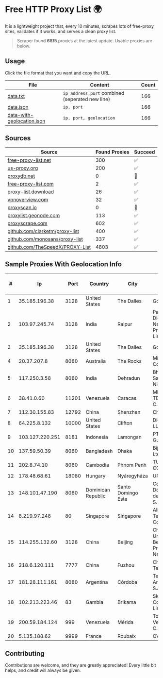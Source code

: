 
# Free HTTP Proxy List 🌍

It is a lightweight project that, every 10 minutes, scrapes lots of free-proxy sites, validates if it works, and serves a clean proxy list.


> Scraper found **6815** proxies at the latest update. Usable proxies are below.

## Usage

Click the file format that you want and copy the URL.


|File|Content|Count|
|----|-------|-----|
|[data.txt](https://raw.githubusercontent.com/themiralay/Proxy-List-World/master/data.txt)|`ip_address:port` combined (seperated new line)|166|
|[data.json](https://raw.githubusercontent.com/themiralay/Proxy-List-World/master/data.json)|`ip, port`|166|
|[data-with-geolocation.json](https://raw.githubusercontent.com/themiralay/Proxy-List-World/master/data-with-geolocation.json)|`ip, port, geolocation`|166|

## Sources

|Source|Found Proxies|Succeed|
|------|-------------|-------|
|[free-proxy-list.net](https://free-proxy-list.net)|300|✅|
|[us-proxy.org](https://www.us-proxy.org)|200|✅|
|[proxydb.net](http://proxydb.net)|0|🚫|
|[free-proxy-list.com](https://free-proxy-list.com/?page=&port=&type%5B%5D=http&type%5B%5D=https&up_time=0&search=Search)|2|✅|
|[proxy-list.download](https://www.proxy-list.download/HTTP)|26|✅|
|[vpnoverview.com](https://vpnoverview.com/privacy/anonymous-browsing/free-proxy-servers)|32|✅|
|[proxyscan.io](https://www.proxyscan.io)|0|🚫|
|[proxylist.geonode.com](https://proxylist.geonode.com/api/proxy-list?limit=300&page=1&sort_by=lastChecked&sort_type=desc&protocols=http,https)|113|✅|
|[proxyscrape.com](https://api.proxyscrape.com/v2/?request=displayproxies&protocol=http&timeout=10000&country=all&ssl=all&anonymity=all)|602|✅|
|[github.com/clarketm/proxy-list](https://raw.githubusercontent.com/clarketm/proxy-list/master/proxy-list-raw.txt)|400|✅|
|[github.com/monosans/proxy-list](https://raw.githubusercontent.com/monosans/proxy-list/main/proxies/http.txt)|337|✅|
|[github.com/TheSpeedX/PROXY-List](https://raw.githubusercontent.com/TheSpeedX/PROXY-List/master/http.txt)|4803|✅|


## Sample Proxies With Geolocation Info

|#|Ip|Port|Country|City|Internet Service Provider|
|-|--|----|-------|----|-------------------------|
|1|35.185.196.38|3128|United States|The Dalles|Google LLC|
|2|103.97.245.74|3128|India|Raipur|Paynet Digital Network Private Limited|
|3|35.185.196.38|3128|United States|The Dalles|Google LLC|
|4|20.37.207.8|8080|Australia|The Rocks|Microsoft Corporation|
|5|117.250.3.58|8080|India|Dehradun|Bharat Sanchar Nigam Ltd|
|6|38.41.0.60|11201|Venezuela|Caracas|MDS TELECOM C.A.|
|7|112.30.155.83|12792|China|Shenzhen|China Mobile|
|8|64.225.8.132|10000|United States|Clifton|DigitalOcean, LLC|
|9|103.127.220.251|8181|Indonesia|Lamongan|PT Multi Guna Sinergi|
|10|137.59.50.39|8080|Bangladesh|Dhaka|Bijoy Online Ltd|
|11|202.8.74.10|8080|Cambodia|Phnom Penh|TURBOTECH CO., LTD.|
|12|178.48.68.61|18080|Hungary|Nyáregyháza|UPC|
|13|148.101.47.190|8080|Dominican Republic|Santo Domingo Este|Compañía Dominicana de Teléfonos S. A.|
|14|8.219.97.248|80|Singapore|Singapore|Alibaba (US) Technology Co., Ltd.|
|15|114.255.132.60|3128|China|Beijing|China Unicom Beijing Province Network|
|16|218.6.120.111|7777|China|Fuzhou|China Telecom|
|17|181.28.111.161|8080|Argentina|Córdoba|Telecom Argentina S.A|
|18|102.213.223.46|83|Gambia|Brikama|Sky Telecom Company Limited|
|19|200.59.184.124|999|Venezuela|Mérida|TotalCom Venezuela C.A.|
|20|5.135.188.62|9999|France|Roubaix|OVH SAS|



## Contributing

Contributions are welcome, and they are greatly appreciated! Every
little bit helps, and credit will always be given.

